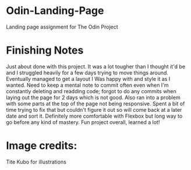 # Odin-Landing-Page
Landing page  assignment for The Odin Project

# Finishing Notes
Just about done with this project. It was a lot tougher than I thought it'd be and I struggled heavily for a few days trying to move things around. Eventually managed to get a layout I Was happy with and style it as I wanted. Need to keep a mental note to commit often even when I'm constantly deleting and readding code; forgot to do any commits when laying out the page for 2 days which is not good. Also ran into a problem with some parts at the top of the page not being responsive. Spent a bit of time trying to fix that but couldn't figure it out so will come back at a later date and sort it. Definitely more comfortable with Flexbox but long way to go before any kind of mastery. Fun project overall, learned a lot!

# Image credits:
Tite Kubo for illustrations
